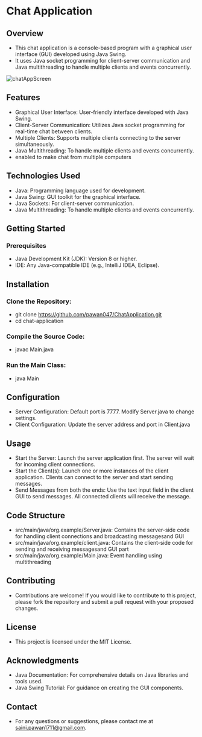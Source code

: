# Chat Application
  ## Overview
  
* This chat application is a console-based program with a graphical user interface (GUI) developed using Java Swing.
* It uses Java socket programming for client-server communication and Java multithreading to handle multiple clients and events concurrently.
  
![chatAppScreen](https://github.com/user-attachments/assets/513c4719-276a-4dd0-a693-1a037c3fccd3)

## Features
* Graphical User Interface: User-friendly interface developed with Java Swing.
* Client-Server Communication: Utilizes Java socket programming for real-time chat between clients.
* Multiple Clients: Supports multiple clients connecting to the server simultaneously.
* Java Multithreading: To handle multiple clients and events concurrently.
* enabled to make chat from multiple computers
## Technologies Used
* Java: Programming language used for development.
* Java Swing: GUI toolkit for the graphical interface.
* Java Sockets: For client-server communication.
* Java Multithreading: To handle multiple clients and events concurrently.

##  Getting Started
 ### Prerequisites
* Java Development Kit (JDK): Version 8 or higher.
* IDE: Any Java-compatible IDE (e.g., IntelliJ IDEA, Eclipse).

## Installation
### Clone the Repository:
  * git clone https://github.com/pawan047/ChatApplication.git
  * cd chat-application
### Compile the Source Code:
  * javac Main.java
### Run the Main Class:
  * java Main

##  Configuration
* Server Configuration: Default port is 7777. Modify Server.java to change settings.
* Client Configuration: Update the server address and port in Client.java
## Usage
* Start the Server: Launch the server application first. The server will wait for incoming client connections.
* Start the Client(s): Launch one or more instances of the client application. Clients can connect to the server and start sending messages.
* Send Messages from both the ends: Use the text input field in the client GUI to send messages. All connected clients will receive the message.
## Code Structure
*  src/main/java/org.example/Server.java: Contains the server-side code for handling client connections and broadcasting messagesand GUI
*  src/main/java/org.example/client.java: Contains the client-side code for sending and receiving messagesand GUI part
*  src/main/java/org.example/Main.java: Event handling using  multithreading


## Contributing
* Contributions are welcome! If you would like to contribute to this project, please fork the repository and submit a pull request with your proposed changes.

## License
* This project is licensed under the MIT License.

## Acknowledgments
* Java Documentation: For comprehensive details on Java libraries and tools used.
* Java Swing Tutorial: For guidance on creating the GUI components.
## Contact
* For any questions or suggestions, please contact me at saini.pawan1711@gmail.com.


  
